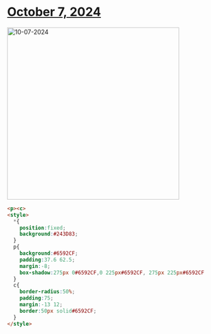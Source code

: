 # [October 7, 2024](https://cssbattle.dev/play/HnMfluO6dgD66ksZ2rfz)

<img src="https://firebasestorage.googleapis.com/v0/b/cssbattleapp.appspot.com/o/user%2Fe6YbeBahWNPT7VpE2rE2p85byxa2%2Ftargets%2Ftarget_C7gtLC8@2x.png?alt=media" width="400" alt="10-07-2024" />

```html
<p><c>
<style>
  *{
    position:fixed;
    background:#243D83;
  }
  p{
    background:#6592CF;
    padding:37.6 62.5;
    margin:-8;
    box-shadow:275px 0#6592CF,0 225px#6592CF, 275px 225px#6592CF
  }
  c{
    border-radius:50%;
    padding:75;
    margin:-13 12;
    border:50px solid#6592CF;
  }
</style>
```
